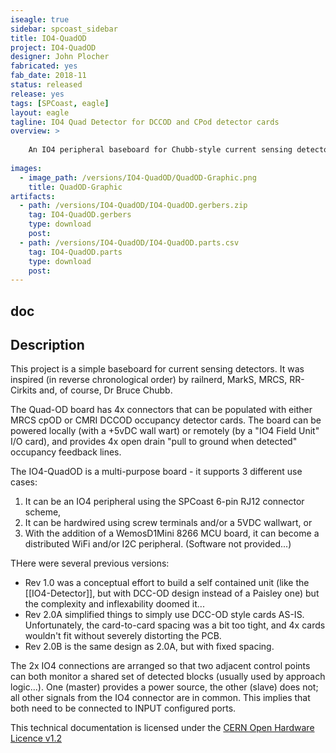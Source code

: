 ```yaml
---
iseagle: true
sidebar: spcoast_sidebar
title: IO4-QuadOD
project: IO4-QuadOD
designer: John Plocher
fabricated: yes
fab_date: 2018-11
status: released
release: yes
tags: [SPCoast, eagle]
layout: eagle
tagline: IO4 Quad Detector for DCCOD and CPod detector cards
overview: >
    
    An IO4 peripheral baseboard for Chubb-style current sensing detectors.
    
images:
  - image_path: /versions/IO4-QuadOD/QuadOD-Graphic.png
    title: QuadOD-Graphic
artifacts:
  - path: /versions/IO4-QuadOD/IO4-QuadOD.gerbers.zip
    tag: IO4-QuadOD.gerbers
    type: download
    post: 
  - path: /versions/IO4-QuadOD/IO4-QuadOD.parts.csv
    tag: IO4-QuadOD.parts
    type: download
    post: 
---
```


## doc

## Description

This project is a simple baseboard for current sensing detectors.
It was inspired (in reverse chronological order) by railnerd, MarkS, MRCS, RR-Cirkits and, of course, Dr Bruce Chubb.


The Quad-OD  board has 4x connectors that can be populated with either MRCS cpOD or CMRI DCCOD occupancy detector cards.  The board can be powered locally (with a +5vDC wall wart) or remotely (by a "IO4 Field Unit" I/O card), and provides 4x open drain "pull to ground when detected" occupancy feedback lines.

The IO4-QuadOD is a multi-purpose board - it supports 3 different use cases:
1. It can be an IO4 peripheral using the SPCoast 6-pin RJ12 connector scheme,
2. It can be hardwired using screw terminals and/or a 5VDC wallwart, or
3. With the addition of a WemosD1Mini 8266 MCU board, it can become a distributed WiFi and/or I2C peripheral. (Software not provided...)

THere were several previous versions:
  * Rev 1.0 was a conceptual effort to build a self contained unit (like the [[IO4-Detector]], but with DCC-OD design instead of a Paisley one) but the complexity and inflexability doomed it...
  * Rev 2.0A simplified things to simply use DCC-OD style cards AS-IS.  Unfortunately, the card-to-card spacing was a bit too tight, and 4x cards wouldn't fit without severely distorting the PCB.
  * Rev 2.0B is the same design as 2.0A, but with fixed spacing.


The 2x IO4 connections are arranged so that two adjacent control
points can both monitor a shared set of detected blocks (usually
used by approach logic...).  One (master) provides a power source,
the other (slave) does not; all other signals from the IO4 connector
are in common.  This implies that both need to be connected to INPUT
configured ports.


This technical documentation is licensed under the [CERN Open Hardware Licence v1.2](http://www.ohwr.org/attachments/2388/cern_ohl_v_1_2.txt)

